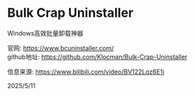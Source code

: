 # Bulk Crap Uninstaller

Windows高效批量卸载神器

官网: https://www.bcuninstaller.com/  
github地址: https://github.com/Klocman/Bulk-Crap-Uninstaller

信息来源: https://www.bilibili.com/video/BV122Lqz6E1j


2025/5/11
